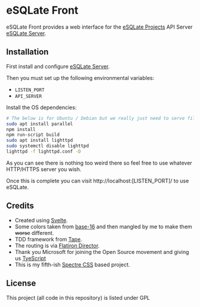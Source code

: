# eSQLate Front

eSQLate Front provides a web interface for the [eSQLate Projects](https://github.com/forbesmyester/esqlate) API Server [eSQLate Server](https://github.com/forbesmyester/esqlate-server).

## Installation

First install and configure [eSQLate Server](https://github.com/forbesmyester/esqlate-server).

Then you must set up the following environmental variables:

 * `LISTEN_PORT`
 * `API_SERVER`

Install the OS dependencies:

```bash
# The below is for Ubuntu / Debian but we really just need to serve files over HTTP.
sudo apt install parallel
npm install
npm run-script build
sudo apt install lighttpd
sudo systemctl disable lighttpd
lighttpd -f lighttpd.conf -D
```

As you can see there is nothing too weird there so feel free to use whatever HTTP/HTTPS server you wish.

Once this is complete you can visit http://localhost:[LISTEN_PORT]/ to use eSQLate.

## Credits

 * Created using [Svelte](https://svelte.dev/).
 * Some colors taken from [base-16](http://chriskempson.com/projects/base16/) and then mangled by me to make them ~~worse~~ different.
 * TDD framework from [Tape](https://github.com/substack/tape).
 * The routing is via [Flatiron Director](https://github.com/flatiron/director).
 * Thank you Microsoft for joining the Open Source movement and giving us [TyeScript](https://www.typescriptlang.org/)
 * This is my fifth-ish [Spectre CSS](https://picturepan2.github.io/spectre/) based project.

## License

This project (all code in this repository) is listed under GPL
